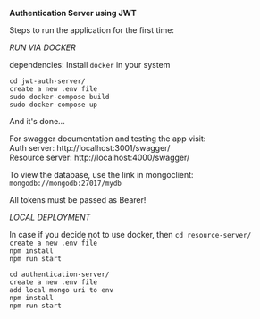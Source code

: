 **Authentication Server using JWT**

Steps to run the application for the first time: 

*RUN VIA DOCKER*

dependencies: 
  Install `docker` in your system
  
  `cd jwt-auth-server/` <br>
  `create a new .env file` <br>
  `sudo docker-compose build` <br>
  `sudo docker-compose up` <br>
  
  And it's done...

For swagger documentation and testing the app visit: <br>
Auth server:      http://localhost:3001/swagger/ <br>
Resource server:  http://localhost:4000/swagger/ <br>

To view the database, use the link in mongoclient: `mongodb://mongodb:27017/mydb`

All tokens must be passed as Bearer!

*LOCAL DEPLOYMENT*

In case if you decide not to use docker, then
  `cd resource-server/`<br>
  `create a new .env file`<br>
  `npm install`<br>
  `npm run start`<br>

  `cd authentication-server/`<br>
  `create a new .env file`<br>
  `add local mongo uri to env`<br>
  `npm install`<br>
  `npm run start`<br>
